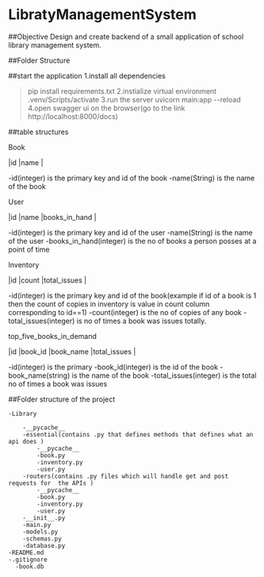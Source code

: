 # LibratyManagementSystem
##Objective
Design and create backend of a small application of school library management system.

##Folder Structure

##start the application
1.install all dependencies
>pip install requirements.txt
2.instialize virtual environment
>.venv/Scripts/activate
3.run the server
>uvicorn main:app --reload
4.open swagger ui on the browser(go to the link http://localhost:8000/docs)

##table structures

Book

|id |name |

-id(integer) is the primary key and id of the book
-name(String) is the name of the book

User

|id |name |books_in_hand |

-id(integer) is the primary key and id of the user
-name(String) is the name of the user
-books_in_hand(integer) is the no of books a person posses at a point of time

Inventory

|id |count |total_issues |

-id(integer) is the primary key and id of the book(example if id of a book is 1 then the count of copies in inventory is value in count column corresponding to id==1)
-count(integer) is the no of copies of any book
-total_issues(integer) is no of times a book was issues totally.


top_five_books_in_demand

|id |book_id |book_name |total_issues |

-id(integer) is the primary
-book_id(integer) is the id of the book
-book_name(string) is the name of the book
-total_issues(integer) is the total no of times a book was issues 


 ##Folder structure of the project  
 
	-Library
		
		-__pycache__
		-essential(contains .py that defines methods that defines what an api does )
			-__pycache__
			-book.py
			-inventory.py
			-user.py
		-routers(contains .py files which will handle get and post requests for  the APIs )
			-__pycache__
			-book.py
			-inventory.py
			-user.py
		-__init__.py
		-main.py
		-models.py
		-schemas.py
		-database.py
	-README.md
	-.gitignore
      -book.db
